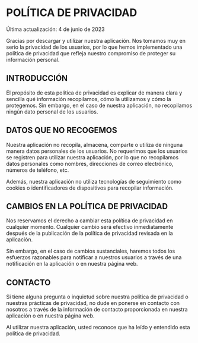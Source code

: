 # POLÍTICA DE PRIVACIDAD

Última actualización: 4 de junio de 2023

Gracias por descargar y utilizar nuestra aplicación. Nos tomamos muy en serio la privacidad de los usuarios, por lo que hemos implementado una política de privacidad que refleja nuestro compromiso de proteger su información personal.

## INTRODUCCIÓN

El propósito de esta política de privacidad es explicar de manera clara y sencilla qué información recopilamos, cómo la utilizamos y cómo la protegemos. Sin embargo, en el caso de nuestra aplicación, no recopilamos ningún dato personal de los usuarios.

## DATOS QUE NO RECOGEMOS

Nuestra aplicación no recopila, almacena, comparte o utiliza de ninguna manera datos personales de los usuarios. No requerimos que los usuarios se registren para utilizar nuestra aplicación, por lo que no recopilamos datos personales como nombres, direcciones de correo electrónico, números de teléfono, etc.

Además, nuestra aplicación no utiliza tecnologías de seguimiento como cookies o identificadores de dispositivos para recopilar información.

## CAMBIOS EN LA POLÍTICA DE PRIVACIDAD

Nos reservamos el derecho a cambiar esta política de privacidad en cualquier momento. Cualquier cambio será efectivo inmediatamente después de la publicación de la política de privacidad revisada en la aplicación.

Sin embargo, en el caso de cambios sustanciales, haremos todos los esfuerzos razonables para notificar a nuestros usuarios a través de una notificación en la aplicación o en nuestra página web.

## CONTACTO

Si tiene alguna pregunta o inquietud sobre nuestra política de privacidad o nuestras prácticas de privacidad, no dude en ponerse en contacto con nosotros a través de la información de contacto proporcionada en nuestra aplicación o en nuestra página web.

Al utilizar nuestra aplicación, usted reconoce que ha leído y entendido esta política de privacidad.
